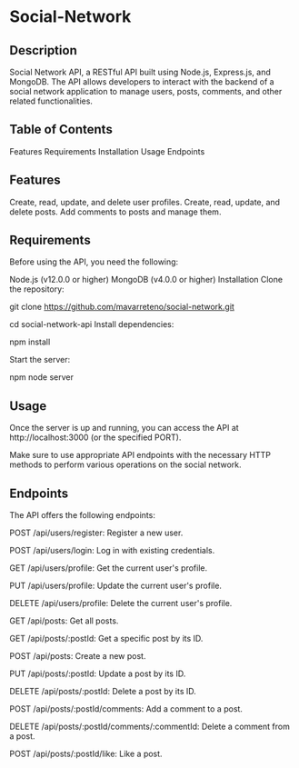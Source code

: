 # Social-Network

## Description

Social Network API, a RESTful API built using Node.js, Express.js, and MongoDB. The API allows developers to interact with the backend of a social network application to manage users, posts, comments, and other related functionalities.

## Table of Contents
Features
Requirements
Installation
Usage
Endpoints

## Features

Create, read, update, and delete user profiles.
Create, read, update, and delete posts.
Add comments to posts and manage them.

## Requirements

Before using the API, you need the following:

Node.js (v12.0.0 or higher)
MongoDB (v4.0.0 or higher)
Installation
Clone the repository:

git clone https://github.com/mavarreteno/social-network.git

cd social-network-api
Install dependencies:

npm install

Start the server:

npm node server

## Usage
Once the server is up and running, you can access the API at http://localhost:3000 (or the specified PORT).

Make sure to use appropriate API endpoints with the necessary HTTP methods to perform various operations on the social network.

## Endpoints
The API offers the following endpoints:

POST /api/users/register: Register a new user.

POST /api/users/login: Log in with existing credentials.

GET /api/users/profile: Get the current user's profile.

PUT /api/users/profile: Update the current user's profile.

DELETE /api/users/profile: Delete the current user's profile.

GET /api/posts: Get all posts.

GET /api/posts/:postId: Get a specific post by its ID.

POST /api/posts: Create a new post.

PUT /api/posts/:postId: Update a post by its ID.

DELETE /api/posts/:postId: Delete a post by its ID.

POST /api/posts/:postId/comments: Add a comment to a post.

DELETE /api/posts/:postId/comments/:commentId: Delete a comment from a post.

POST /api/posts/:postId/like: Like a post.